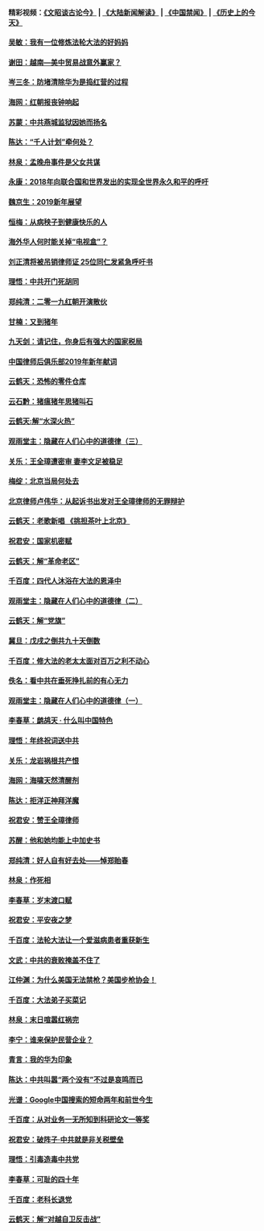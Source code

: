 #### 精彩视频：[《文昭谈古论今》](https://github.com/gfw-breaker/wenzhao/blob/master/README.md?t=01040631) | [《大陆新闻解读》](https://github.com/gfw-breaker/ntdtv-comedy/blob/master/README.md?t=01040631) | [《中国禁闻》](https://github.com/gfw-breaker/ntdtv-news/blob/master/README.md?t=01040631) | [《历史上的今天》](https://github.com/gfw-breaker/today-in-history/blob/master/README.md?t=01040631) 

#### [吴敏：我有一位修炼法轮大法的好妈妈](../pages/nsc993/n10952484.md?t=01040631) 

#### [谢田：越南—美中贸易战意外赢家？](../pages/nsc993/n10940351.md?t=01040631) 

#### [岑三冬：防堵清除华为是捣红营的过程](../pages/nsc993/n10952342.md?t=01040631) 

#### [海网：红朝报丧钟响起](../pages/nsc993/n10951480.md?t=01040631) 

#### [苏蒙：中共燕城监狱因她而扬名](../pages/nsc993/n10951476.md?t=01040631) 

#### [陈达：“千人计划”牵何处？](../pages/nsc993/n10951466.md?t=01040631) 

#### [林泉：孟晚舟事件是父女共谋](../pages/nsc993/n10947780.md?t=01040631) 

#### [永康：2018年向联合国和世界发出的实现全世界永久和平的呼吁](../pages/nsc993/n10947756.md?t=01040631) 

#### [魏京生：2019新年展望](../pages/nsc993/n10947691.md?t=01040631) 

#### [恒梅：从病秧子到健康快乐的人](../pages/nsc993/n10947469.md?t=01040631) 

#### [海外华人何时能关掉“电视盒”？](../pages/nsc993/n10945406.md?t=01040631) 

#### [刘正清将被吊销律师证 25位同仁发紧急呼吁书](../pages/nsc993/n10944361.md?t=01040631) 

#### [理悟：中共开门死胡同](../pages/nsc993/n10944908.md?t=01040631) 

#### [郑纯清：二零一九红朝开演散伙](../pages/nsc993/n10944905.md?t=01040631) 

#### [甘楠：又到猪年](../pages/nsc993/n10944903.md?t=01040631) 

#### [九天剑：请记住，你身后有强大的国家税局](../pages/nsc993/n10944885.md?t=01040631) 

#### [中国律师后俱乐部2019年新年献词](../pages/nsc993/n10944348.md?t=01040631) 

#### [云鹤天：恐怖的零件仓库](../pages/nsc993/n10942847.md?t=01040631) 

#### [云石黔：猪瘟猪年思猪叫石](../pages/nsc993/n10943180.md?t=01040631) 

#### [云鹤天:解“水深火热”](../pages/nsc993/n10942828.md?t=01040631) 

#### [观雨堂主：隐藏在人们心中的道德律（三）](../pages/nsc993/n10941445.md?t=01040631) 

#### [关乐：王全璋遭密审 妻李文足被稳足](../pages/nsc993/n10941420.md?t=01040631) 

#### [梅绽：北京当局何处去](../pages/nsc993/n10941407.md?t=01040631) 

#### [北京律师卢伟华：从起诉书出发对王全璋律师的无罪辩护](../pages/nsc993/n10939303.md?t=01040631) 

#### [云鹤天：老歌新唱 《挑担茶叶上北京》](../pages/nsc993/n10937870.md?t=01040631) 

#### [祝君安：国家机密赋](../pages/nsc993/n10937863.md?t=01040631) 

#### [云鹤天：解“革命老区”](../pages/nsc993/n10937858.md?t=01040631) 

#### [千百度：四代人沐浴在大法的恩泽中](../pages/nsc993/n10937630.md?t=01040631) 

#### [观雨堂主：隐藏在人们心中的道德律（二）](../pages/nsc993/n10937219.md?t=01040631) 

#### [云鹤天：解“党旗”](../pages/nsc993/n10937211.md?t=01040631) 

#### [冀旦：戊戌之倒共九十天倒数](../pages/nsc993/n10937168.md?t=01040631) 

#### [千百度：修大法的老太太面对百万之利不动心](../pages/nsc993/n10934913.md?t=01040631) 

#### [佚名：看中共在垂死挣扎前的有心无力](../pages/nsc993/n10934707.md?t=01040631) 

#### [观雨堂主：隐藏在人们心中的道德律（一）](../pages/nsc993/n10934699.md?t=01040631) 

#### [李春草：鹧鸪天 ‧ 什么叫中国特色](../pages/nsc993/n10934694.md?t=01040631) 

#### [理悟：年终祝词送中共](../pages/nsc993/n10933269.md?t=01040631) 

#### [关乐：龙岩祸根共产恨](../pages/nsc993/n10933253.md?t=01040631) 

#### [海网：海啸天然清醒剂](../pages/nsc993/n10933251.md?t=01040631) 

#### [陈达：拒洋正神拜洋魔](../pages/nsc993/n10933235.md?t=01040631) 

#### [祝君安：赞王全璋律师](../pages/nsc993/n10933273.md?t=01040631) 

#### [苏醒：他和她均能上中加史书](../pages/nsc993/n10933262.md?t=01040631) 

#### [郑纯清：好人自有好去处——悼郑贻春](../pages/nsc993/n10933256.md?t=01040631) 

#### [林泉：作死相](../pages/nsc993/n10933248.md?t=01040631) 

#### [李春草：岁末渡口赋](../pages/nsc993/n10933243.md?t=01040631) 

#### [祝君安：平安夜之梦](../pages/nsc993/n10931089.md?t=01040631) 

#### [千百度：法轮大法让一个爱滋病患者重获新生](../pages/nsc993/n10931128.md?t=01040631) 

#### [文武：中共的衰败掩盖不住了](../pages/nsc993/n10931085.md?t=01040631) 

#### [江仲渊：为什么美国无法禁枪？美国步枪协会！](../pages/nsc993/n10931078.md?t=01040631) 

#### [千百度：大法弟子买菜记](../pages/nsc993/n10929626.md?t=01040631) 

#### [林泉：末日喧嚣红祸完](../pages/nsc993/n10929158.md?t=01040631) 

#### [李宁：谁来保护民营企业？](../pages/nsc993/n10929049.md?t=01040631) 

#### [青言：我的华为印象](../pages/nsc993/n10927223.md?t=01040631) 

#### [陈达：中共叫嚣“两个没有”不过是哀鸣而已](../pages/nsc993/n10927213.md?t=01040631) 

#### [光谱：Google中国搜索的短命两年和前世今生](../pages/nsc993/n10927202.md?t=01040631) 

#### [千百度：从对业务一无所知到科研论文一等奖](../pages/nsc993/n10924400.md?t=01040631) 

#### [祝君安：破阵子‧中共就是非关税壁垒](../pages/nsc993/n10924033.md?t=01040631) 

#### [理悟：引毒造毒中共党](../pages/nsc993/n10922164.md?t=01040631) 

#### [李春草：可耻的四十年](../pages/nsc993/n10922095.md?t=01040631) 

#### [千百度：老科长退党](../pages/nsc993/n10922047.md?t=01040631) 

#### [云鹤天：解“对越自卫反击战”](../pages/nsc993/n10921340.md?t=01040631) 

